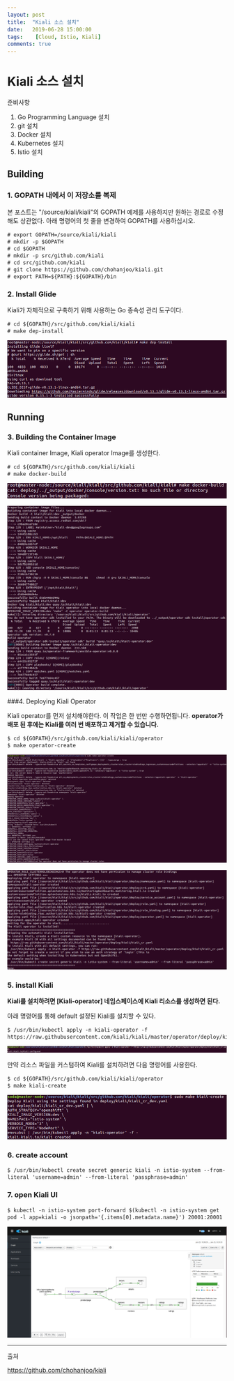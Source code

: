 ```yaml
---
layout: post
title:  "Kiali 소스 설치"
date:   2019-06-28 15:00:00
tags:    [Cloud, Istio, Kiali]
comments: true
---
```

# Kiali 소스 설치



준비사항

1. Go Programming Language 설치
2. git 설치
3. Docker 설치
4. Kubernetes 설치
5. Istio 설치



## Building

### 1. GOPATH 내에서 이 저장소를 복제

본 포스트는 "/source/kiali/kiali"의 GOPATH 예제를 사용하지만 원하는 경로로 수정해도 상관없다.
아래 명령어의 첫 줄을 변경하여 GOPATH를 사용하십시오.

```
# export GOPATH=/source/kiali/kiali
# mkdir -p $GOPATH
# cd $GOPATH
# mkdir -p src/github.com/kiali
# cd src/github.com/kiali
# git clone https://github.com/chohanjoo/kiali.git
# export PATH=${PATH}:${GOPATH}/bin
```



### 2. Install Glide

Kiali가 자체적으로 구축하기 위해 사용하는 Go 종속성 관리 도구이다.

```
# cd ${GOPATH}/src/github.com/kiali/kiali
# make dep-install
```



![deb-install](/assets/image/Kiali/deb-install.png)



## Running

### 3. Building the Container Image

Kiali container Image, Kiali operator Image를 생성한다. 

```
# cd ${GOPATH}/src/github.com/kiali/kiali
# make docker-build
```



![Screenshot from 2019-06-21 10-56-26](/assets/image/Kiali/docker-build_0.png)

![docker-build](/assets/image/Kiali/docker-build.png)



###4. Deploying Kiali Operator

Kiali operator를 먼저 설치해야한다.
이 작업은 한 번만 수행하면됩니다. **operator가 배포 된 후에는 Kiali를 여러 번 배포하고 제거할 수 있습니다.**

```
$ cd ${GOPATH}/src/github.com/kiali/kiali/operator
$ make operator-create
```



![operator-create](/assets/image/Kiali/operator-create.png)

![operator-create_2](/assets/image/Kiali/operator-create_2.png)



### 5. install Kiali

**Kiali를 설치하려면 [Kiali-operator] 네임스페이스에 Kiali 리소스를 생성하면 된다.**

아래 명령어를 통해 default 설정된 Kiali를 설치할 수 있다.

~~~
$ /usr/bin/kubectl apply -n kiali-operator -f https://raw.githubusercontent.com/kiali/kiali/master/operator/deploy/kiali/kiali_cr.yaml
~~~

![create-kiali-default](/assets/image/Kiali/create-kiali-default.png)

만약 리소스 파일을 커스텀하여 Kiali를 설치하려면 다음 명령어를 사용한다.

~~~
$ cd ${GOPATH}/src/github.com/kiali/kiali/operator
$ make kiali-create
~~~



![kiali-create](/assets/image/Kiali/kiali-create.png)



### 6. create account

~~~
$ /usr/bin/kubectl create secret generic kiali -n istio-system --from-literal 'username=admin' --from-literal 'passphrase=admin'
~~~



### 7. open Kiali UI

~~~
$ kubectl -n istio-system port-forward $(kubectl -n istio-system get pod -l app=kiali -o jsonpath='{.items[0].metadata.name}') 20001:20001
~~~



![kiali ui](/assets/image/Kiali/kiali_ui.png)



---

출처

https://github.com/chohanjoo/kiali

